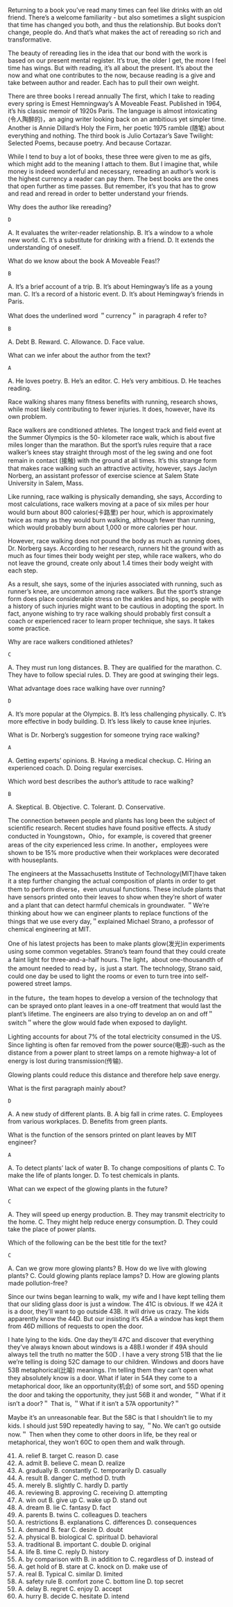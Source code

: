 Returning to a book you’ve read many times can feel like drinks with an old friend. There’s a welcome familiarity - but also sometimes a slight suspicion that time has changed you both, and thus the relationship. But books don’t change, people do. And that’s what makes the act of rereading so rich and transformative.

The beauty of rereading lies in the idea that our bond with the work is based on our present mental register. It’s true, the older I get, the more I feel time has wings. But with reading, it’s all about the present. It’s about the now and what one contributes to the now, because reading is a give and take between author and reader. Each has to pull their own weight.

There are three books I reread annually The first, which I take to reading every spring is Emest Hemningway’s A Moveable Feast. Published in 1964, it’s his classic memoir of 1920s Paris. The language is almost intoxicating (令人陶醉的)，an aging writer looking back on an ambitious yet simpler time. Another is Annie Dillard’s Holy the Firm, her poetic 1975 ramble (随笔) about everything and nothing. The third book is Julio Cortazar’s Save Twilight: Selected Poems, because poetry. And because Cortazar.

While I tend to buy a lot of books, these three were given to me as gifs, which might add to the meaning I attach to them. But I imagine that, while money is indeed wonderful and necessary, rereading an author’s work is the highest currency a reader can pay them. The best books are the ones that open further as time passes. But remember, it’s you that has to grow and read and reread in order to better understand your friends.

Why does the author like rereading?

    D

A. It evaluates the writer-reader relationship.
B. It’s a window to a whole new world.
C. It’s a substitute for drinking with a friend.
D. It extends the understanding of oneself.

What do we know about the book A Moveable Feas!?

    B

A. It’s a brief account of a trip.
B. It’s about Hemingway’s life as a young man.
C. It’s a record of a historic event.
D. It’s about Hemingway’s friends in Paris.

What does the underlined word ＂currency＂ in paragraph 4 refer to?

    B

A. Debt
B. Reward.
C. Allowance.
D. Face value.

What can we infer about the author from the text?

    A

A. He loves poetry.
B. He’s an editor.
C. He’s very ambitious.
D. He teaches reading.

Race walking shares many fitness benefits with running, research shows, while most likely contributing to fewer injuries. It does, however, have its own problem.

Race walkers are conditioned athletes. The longest track and field event at the Summer Olympics is the 50- kilometer race walk, which is about five miles longer than the marathon. But the sport’s rules require that a race walker’s knees stay straight through most of the leg swing and one foot remain in contact (接触) with the ground at all times. It’s this strange form that makes race walking such an attractive activity, however, says Jaclyn Norberg, an assistant professor of exercise science at Salem State University in Salem, Mass.

Like running, race walking is physically demanding, she says, According to most calculations, race walkers moving at a pace of six miles per hour would burn about 800 calories(卡路里) per hour, which is approximately twice as many as they would burn walking, although fewer than running, which would probably burn about 1,000 or more calories per hour.

However, race walking does not pound the body as much as running does, Dr. Norberg says. According to her research, runners hit the ground with as much as four times their body weight per step, while race walkers, who do not leave the ground, create only about 1.4 times their body weight with each step.

As a result, she says, some of the injuries associated with running, such as runner’s knee, are uncommon among race walkers. But the sport’s strange form does place considerable stress on the ankles and hips, so people with a history of such injuries might want to be cautious in adopting the sport. In fact, anyone wishing to try race walking should probably first consult a coach or experienced racer to learn proper technique, she says. It takes some practice.

Why are race walkers conditioned athletes?

    C

A. They must run long distances.
B. They are qualified for the marathon.
C. They have to follow special rules.
D. They are good at swinging their legs.

What advantage does race walking have over running?

    D

A. It’s more popular at the Olympics.
B. It’s less challenging physically.
C. It’s more effective in body building.
D. It’s less likely to cause knee injuries.

What is Dr. Norberg’s suggestion for someone trying race walking?

    A

A. Getting experts’ opinions.
B. Having a medical checkup.
C. Hiring an experienced coach.
D. Doing regular exercises.

Which word best describes the author’s attitude to race walking?

    B

A. Skeptical.
B. Objective.
C. Tolerant.
D. Conservative.

The connection between people and plants has long been the subject of scientific research. Recent studies have found positive effects. A study conducted in Youngstown，Ohio，for example, is covered that greener areas of the city experienced less crime. In another，employees were shown to be 15% more productive when their workplaces were decorated with houseplants.

The engineers at the Massachusetts Institute of Technology(MIT)have taken it a step further changing the actual composition of plants in order to get them to perform diverse，even unusual functions. These include plants that have sensors printed onto their leaves to show when they’re short of water and a plant that can detect harmful chemicals in groundwater. ＂We’re thinking about how we can engineer plants to replace functions of the things that we use every day,＂explained Michael Strano, a professor of chemical engineering at MIT.

One of his latest projects has been to make plants glow(发光)in experiments using some common vegetables. Strano’s team found that they could create a faint light for three-and-a-half hours. The light，about one-thousandth of the amount needed to read by，is just a start. The technology, Strano said, could one day be used to light the rooms or even to turn tree into self-powered street lamps.

in the future，the team hopes to develop a version of the technology that can be sprayed onto plant leaves in a one-off treatment that would last the plant’s lifetime. The engineers are also trying to develop an on and off＂switch＂where the glow would fade when exposed to daylight.

Lighting accounts for about 7% of the total electricity consumed in the US. Since lighting is often far removed from the power source(电源)-such as the distance from a power plant to street lamps on a remote highway-a lot of energy is lost during transmission(传输).

Glowing plants could reduce this distance and therefore help save energy.

What is the first paragraph mainly about?

    D

A. A new study of different plants.
B. A big fall in crime rates.
C. Employees from various workplaces.
D. Benefits from green plants.

What is the function of the sensors printed on plant leaves by MIT engineer?

    A

A. To detect plants’ lack of water
B. To change compositions of plants
C. To make the life of plants longer.
D. To test chemicals in plants.

What can we expect of the glowing plants in the future?

    C

A. They will speed up energy production.
B. They may transmit electricity to the home.
C. They might help reduce energy consumption.
D. They could take the place of power plants.

Which of the following can be the best title for the text?

    C

A. Can we grow more glowing plants?
B. How do we live with glowing plants?
C. Could glowing plants replace lamps?
D. How are glowing plants made pollution-free?

Since our twins began learning to walk, my wife and I have kept telling them that our sliding glass door is just
a window. The 41C is obvious. If we 42A it is a door, they’ll want to go outside 43B. It will drive
us crazy. The kids apparently know the 44D. But our insisting it’s 45A a window has kept them from
46D millions of requests to open the door.

I hate lying to the kids. One day they’ll 47C and discover that everything they’ve always known about
windows is a 48B.I wonder if 49A should always tell the truth no matter the 50D . I have a
very strong 51B that the lie we’re telling is doing 52C damage to our children. Windows and
doors have 53B metaphorical(比喻) meanings. I’m telling them they can’t open what they absolutely
know is a door. What if later in 54A they come to a metaphorical door, like an opportunity(机会) of
some sort, and 55D opening the door and taking the opportunity, they just 56B it and wonder,
＂What if it isn’t a door?＂ That is, ＂What if it isn’t a 57A opportunity?＂

Maybe it’s an unreasonable fear. But the 58C is that I shouldn’t lie to my kids. I should just
59D repeatedly having to say, ＂No. We can’t go outside now.＂ Then when they come to other doors in
life, be they real or metaphorical, they won’t 60C to open them and walk through.

41. A. relief B. target C. reason D. case
42. A. admit B. believe C. mean D. realize
43. A. gradually B. constantly C. temporarily D. casually
44. A. result B. danger C. method D. truth
45. A. merely B. slightly C. hardly D. partly
46. A. reviewing B. approving C. receiving D. attempting
47. A. win out B. give up C. wake up D. stand out
48. A. dream B. lie C. fantasy D. fact
49. A. parents B. twins C. colleagues D. teachers
50. A. restrictions B. explanations C. differences D. consequences
51. A. demand B. fear C. desire D. doubt
52. A. physical B. biological C. spiritual D. behavioral
53. A. traditional B. important C. double D. original
54. A. life B. time C. reply D. history
55. A. by comparison with B. in addition to C. regardless of D. instead of
56. A. get hold of B. stare at C. knock on D. make use of
57. A. real B. Typical C. similar D. limited
58. A. safety rule B. comfort zone C. bottom line D. top secret
59. A. delay B. regret C. enjoy D. accept
60. A. hurry B. decide C. hesitate D. intend
